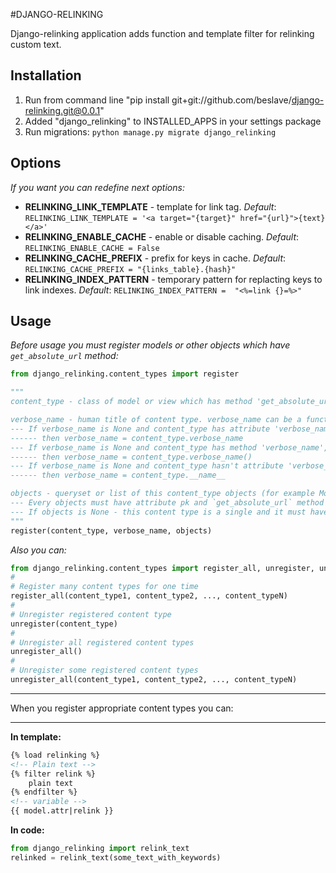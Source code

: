 #DJANGO-RELINKING

Django-relinking application adds function and template filter for relinking custom text.


Installation
------------------------
1. Run from command line "pip install git+git://github.com/beslave/django-relinking.git@0.0.1"
2. Added "django_relinking" to INSTALLED_APPS in your settings package
3. Run migrations: ``` python manage.py migrate django_relinking ```

Options
------------------------
_If you want you can redefine next options:_
+ __RELINKING_LINK_TEMPLATE__ - template for link tag.
*Default*: ```RELINKING_LINK_TEMPLATE = '<a target="{target}" href="{url}">{text}</a>'```
+ __RELINKING_ENABLE_CACHE__ - enable or disable caching.
*Default*: ```RELINKING_ENABLE_CACHE = False```
+ __RELINKING_CACHE_PREFIX__ - prefix for keys in cache.
*Default*: ```RELINKING_CACHE_PREFIX = "{links_table}.{hash}"```
+ __RELINKING_INDEX_PATTERN__ - temporary pattern for replacting keys to link indexes.
*Default*: ```RELINKING_INDEX_PATTERN =  "<%=link {}=%>"```

Usage
------------------------
*Before usage you must register models or other objects which have ```get_absolute_url``` method:*
```python
from django_relinking.content_types import register

"""
content_type - class of model or view which has method 'get_absolute_url`

verbose_name - human title of content type. verbose_name can be a function. Default is None.
--- If verbose_name is None and content_type has attribute 'verbose_name',
------ then verbose_name = content_type.verbose_name
--- If verbose_name is None and content_type has method 'verbose_name',
------ then verbose_name = content_type.verbose_name()
--- If verbose_name is None and content_type hasn't attribute 'verbose_name'
------ then verbose_name = content_type.__name__

objects - queryset or list of this content_type objects (for example Model.objects.all()).
--- Every objects must have attribute pk and `get_absolute_url` method
--- If objects is None - this content type is a single and it must have `get_absolute_url` method
"""
register(content_type, verbose_name, objects)
```

*Also you can:*
```python
from django_relinking.content_types import register_all, unregister, unregister_all
#
# Register many content types for one time
register_all(content_type1, content_type2, ..., content_typeN)
#
# Unregister registered content type
unregister(content_type)
#
# Unregister all registered content types
unregister_all()
#
# Unregister some registered content types
unregister_all(content_type1, content_type2, ..., content_typeN)
```
____________________________________________________
When you register appropriate content types you can:
____________________________________________________
**In template:**
```html
{% load relinking %}
<!-- Plain text -->
{% filter relink %}
    plain text
{% endfilter %}
<!-- variable -->
{{ model.attr|relink }}
```
**In code:**
```python
from django_relinking import relink_text
relinked = relink_text(some_text_with_keywords)
```
